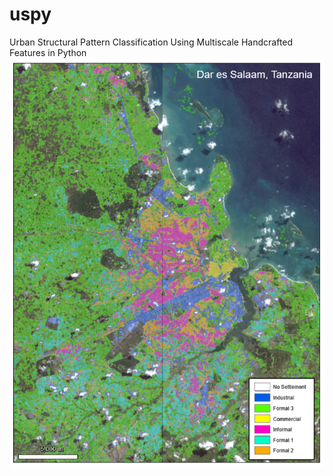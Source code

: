 # uspy
Urban Structural Pattern Classification Using Multiscale Handcrafted Features in Python
![alt text](/images/all_dar_es_salaam.PNG)
